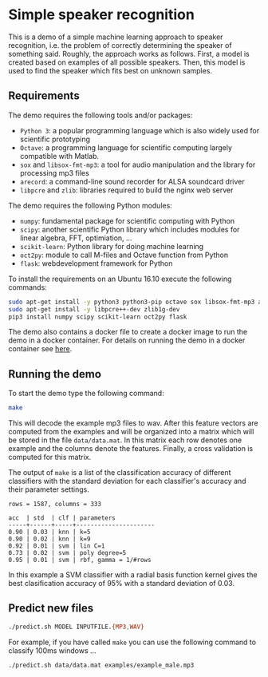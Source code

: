 # Simple speaker recognition

This is a demo of a simple machine learning approach to speaker recognition, i.e. the problem of correctly determining the speaker of something said. Roughly, the approach works as follows. First, a model is created based on examples of all possible speakers. Then, this model is used to find the speaker which fits best on unknown samples.

## Requirements

The demo requires the following tools and/or packages:

* `Python 3`: a popular programming language which is also widely used for scientific prototyping
* `Octave`: a programming language for scientific computing largely compatible with Matlab.
* `sox` and `libsox-fmt-mp3`: a tool for audio manipulation and the library for processing mp3 files
* `arecord`: a command-line sound recorder for ALSA soundcard driver
* `libpcre` and `zlib`: libraries required to build the nginx web server

The demo requires the following Python modules:

* `numpy`: fundamental package for scientific computing with Python
* `scipy`: another scientific Python library which includes modules for linear algebra, FFT, optimiation, ...
* `scikit-learn`: Python library for doing machine learning 
* `oct2py`: module to call M-files and Octave function from Python
* `flask`: webdevelopment framework for Python

To install the requirements on an Ubuntu 16.10 execute the following commands:

```bash
sudo apt-get install -y python3 python3-pip octave sox libsox-fmt-mp3 alsa-utils
sudo apt-get install -y libpcre++-dev zlib1g-dev
pip3 install numpy scipy scikit-learn oct2py flask
```

The demo also contains a docker file to create a docker image to run the demo in a docker container. For details on running the demo in a docker container see [here](docker/).

## Running the demo

To start the demo type the following command:

```bash
make
```

This will decode the example mp3 files to wav. After this feature vectors are computed from the examples and will be organized into a matrix which will be stored in the file `data/data.mat`. In this matrix each row denotes one example and the columns denote the features. Finally, a cross validation is computed for this matrix.

The output of `make` is a list of the classification accuracy of different classifiers with the standard deviation for each classifier's accuracy and their parameter settings.

```
rows = 1587, columns = 333

acc  | std  | clf | parameters
-----+------+-----+----------------------
0.90 | 0.03 | knn | k=5
0.90 | 0.02 | knn | k=9
0.92 | 0.01 | svm | lin C=1
0.73 | 0.02 | svm | poly degree=5
0.95 | 0.01 | svm | rbf, gamma = 1/#rows
```

In this example a SVM classifier with a radial basis function kernel gives the best clasification accuracy of 95% with a standard deviation of 0.03.

## Predict new files

```bash
./predict.sh MODEL INPUTFILE.{MP3,WAV}
```

For example, if you have called `make` you can use the following command to classify 100ms windows ...
```bash
./predict.sh data/data.mat examples/example_male.mp3
```
